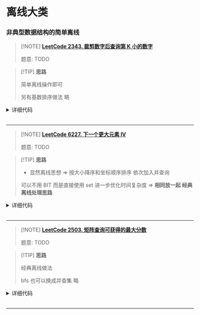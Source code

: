# 离线大类




### 非典型数据结构的简单离线

> [!NOTE] **[LeetCode 2343. 裁剪数字后查询第 K 小的数字](https://leetcode.cn/problems/query-kth-smallest-trimmed-number/)**
> 
> 题意: TODO

> [!TIP] **思路**
> 
> 简单离线操作即可
> 
> 另有基数排序做法 略

<details>
<summary>详细代码</summary>
<!-- tabs:start -->

##### **C++**

```cpp
class Solution {
public:
    using PSI = pair<string, int>;      // string, i
    using TIII = tuple<int, int, int>;  // trim, k, i
    
    vector<int> smallestTrimmedNumbers(vector<string>& nums, vector<vector<int>>& queries) {
        vector<TIII> qs;
        for (int i = 0; i < queries.size(); ++ i )
            qs.push_back({queries[i][1], queries[i][0], i});
        sort(qs.begin(), qs.end());
        reverse(qs.begin(), qs.end());
        
        int n = nums.size(), m = nums[0].size();
        vector<PSI> ns;
        for (int i = 0; i < n; ++ i )
            ns.push_back({nums[i], i});
        sort(ns.begin(), ns.end());
        
        vector<int> res(queries.size());
        for (auto [trim, k, i] : qs) {
            if (ns[0].first.size() > trim) {
                int idx = ns[0].first.size() - trim;
                for (int j = 0; j < n; ++ j ) {
                    string s = ns[j].first;
                    ns[j].first = s.substr(idx);
                }
                sort(ns.begin(), ns.end());
            }
            res[i] = ns[k - 1].second;
        }
        return res;
    }
};
```

##### **Python**

```python

```

<!-- tabs:end -->
</details>

<br>

* * *

> [!NOTE] **[LeetCode 6227. 下一个更大元素 IV](https://leetcode.cn/problems/next-greater-element-iv/)**
> 
> 题意: TODO

> [!TIP] **思路**
> 
> - 显然离线思想 => 按大小降序和坐标顺序排序 依次加入并查询
> 
> 可以不用 BIT 而是直接使用 set 进一步优化时间复杂度 => **相同放一起 经典离线处理思路**

<details>
<summary>详细代码</summary>
<!-- tabs:start -->

##### **C++ BIT**

```cpp
class Solution {
public:
    // 从大到小 从前往后 查询并加入
    using PII = pair<int, int>;
    const static int N = 1e5 + 10;
    
    int tr[N];
    int lowbit(int x) {
        return x & -x;
    }
    void add(int x, int y) {
        for (int i = x; i < N; i += lowbit(i))
            tr[i] += y;
    }
    int query(int x) {
        int ret = 0;
        for (int i = x; i; i -= lowbit(i))
            ret += tr[i];
        return ret;
    }
    
    bool check(int m, int p) {
        return query(m) - query(p) < 2;
    }
    
    vector<int> secondGreaterElement(vector<int>& nums) {
        int n = nums.size();
        
        vector<PII> xs;
        for (int i = 1; i <= n; ++ i )
            xs.push_back({nums[i - 1], -i});
        sort(xs.begin(), xs.end());
        reverse(xs.begin(), xs.end());
        
        memset(tr, 0, sizeof tr);
        vector<int> res(n, -1);
        for (int i = 1; i <= n; ++ i ) {
            auto [x, p] = xs[i - 1];
            p = -p;
            
            int l = p, r = n + 1;
            while (l < r) {
                int m = l + r >> 1;
                if (check(m, p))
                    l = m + 1;
                else
                    r = m;
            }
            if (l != n + 1)
                res[p - 1] = nums[l - 1];	// ATTENTION p-1 instead of i-1
            
            if (query(p) - query(p - 1) == 0)
                add(p, 1);
        }
        
        return res;
    }
};
```

##### **C++ set**

```cpp
class Solution {
public:
    using PII = pair<int, int>;
    
    vector<int> secondGreaterElement(vector<int>& nums) {
        int n = nums.size();
        vector<PII> xs;
        for (int i = 0; i < n; ++ i )
            xs.push_back({nums[i], i});
        sort(xs.begin(), xs.end()); // 不关心第二维 因为后面会 while 统一处理
        reverse(xs.begin(), xs.end());
        
        vector<int> res(n, -1);
        
        set<int> S;
        S.insert(n + 10), S.insert(n + 11); // 哨兵
        
        for (int i = 0; i < n; ++ i ) {
            auto [x, p] = xs[i];
            int j = i + 1;
            while (j < n && xs[j].first == x)
                j ++ ;
            
            // 这一堆相同的数 放在一起统一处理
            for (int k = i; k < j; ++ k ) {
                auto it = S.lower_bound(xs[k].second);  // ATTENTION 加入的是坐标
                it ++ ;
                if (*it < n)
                    res[xs[k].second] = nums[*it];
            }
            for (int k = i; k < j; ++ k )
                S.insert(xs[k].second);                 // ATTENTION 加入的是坐标
            i = j - 1;
        }
        return res;
    }
};
```

##### **Python**

```python

```

<!-- tabs:end -->
</details>

<br>

* * *

> [!NOTE] **[LeetCode 2503. 矩阵查询可获得的最大分数](https://leetcode.cn/problems/maximum-number-of-points-from-grid-queries/)**
> 
> 题意: TODO

> [!TIP] **思路**
> 
> 经典离线做法
> 
> bfs 也可以换成并查集 略

<details>
<summary>详细代码</summary>
<!-- tabs:start -->

##### **C++**

```cpp
class Solution {
public:
    // 本质就是按照值域最大值不断扩展联通块(bfs)
    // 求相应的值域最大值下 联通块的大小即可
    // ==> 显然是离线算法
    using PII = pair<int, int>;
    const static int N = 1010, M = 100010;
    
    int n, m;
    
    int st[M];
    
    int dx[4] = {-1, 0, 0, 1}, dy[4] = {0, -1, 1, 0};
    int getID(int x, int y) {
        return x * m + y;
    }
    PII getXY(int id) {
        return {id / m, id % m};
    }
    
    vector<int> maxPoints(vector<vector<int>>& grid, vector<int>& queries) {
        n = grid.size(), m = grid[0].size();
        
        vector<PII> xs;
        for (int i = 0; i < queries.size(); ++ i )
            xs.push_back({queries[i], i});
        sort(xs.begin(), xs.end());
        
        vector<int> res(queries.size(), -1);
        
        // 拓展时需要用堆
        priority_queue<PII, vector<PII>, greater<PII>> pq;
        pq.push({grid[0][0], 0});
        st[0] = true;
        
        int cnt = 0;
        for (auto [cap, i] : xs) {
            while (pq.size() && pq.top().first < cap) {
                auto [v, id] = pq.top(); pq.pop();
                auto [x, y] = getXY(id);
                cnt ++ ;
                for (int i = 0; i < 4; ++ i ) {
                    int nx = x + dx[i], ny = y + dy[i];
                    if (nx < 0 || nx >= n || ny < 0 || ny >= m)
                        continue;
                    int nid = getID(nx, ny);
                    if (st[nid])
                        continue;
                    
                    st[nid] = true;
                    pq.push({grid[nx][ny], nid});
                }
            }
            res[i] = cnt;
        }
        return res;
    }
};
```

##### **Python**

```python

```

<!-- tabs:end -->
</details>

<br>

* * *